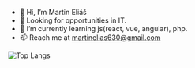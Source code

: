 - 👋 Hi, I’m Martin Eliáš
- 👀 Looking for opportunities in IT.
- 🌱 I’m currently learning js(react, vue, angular), php.
- 📫 Reach me at martinelias630@gmail.com 

![Top Langs](https://github-readme-stats.vercel.app/api/top-langs/?username=martinelias1312&layout=compact)
